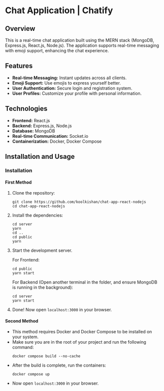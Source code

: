 # Chat Application | Chatify

## Overview
This is a real-time chat application built using the MERN stack (MongoDB, Express.js, React.js, Node.js). The application supports real-time messaging with emoji support, enhancing the chat experience.

## Features
- **Real-time Messaging:** Instant updates across all clients.
- **Emoji Support:** Use emojis to express yourself better.
- **User Authentication:** Secure login and registration system.
- **User Profiles:** Customize your profile with personal information.

## Technologies
- **Frontend:** React.js
- **Backend:** Express.js, Node.js
- **Database:** MongoDB
- **Real-time Communication:** Socket.io
- **Containerization:** Docker, Docker Compose

## Installation and Usage

### Installation

#### First Method
1. Clone the repository:
    ```shell
    git clone https://github.com/koolkishan/chat-app-react-nodejs
    cd chat-app-react-nodejs
    ```

2. Install the dependencies:
    ```shell
    cd server
    yarn
    cd ..
    cd public
    yarn
    ```
3. Start the development server.

   For Frontend:
    ```shell
    cd public
    yarn start
    ```
   
   For Backend (Open another terminal in the folder, and ensure MongoDB is running in the background):
    ```shell
    cd server
    yarn start
    ```
4. Done! Now open `localhost:3000` in your browser.

#### Second Method
- This method requires Docker and Docker Compose to be installed on your system.
- Make sure you are in the root of your project and run the following command:
    ```shell
    docker compose build --no-cache
    ```
- After the build is complete, run the containers:
    ```shell
    docker compose up
    ```
- Now open `localhost:3000` in your browser.
